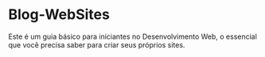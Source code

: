 # Blog-WebSites
Este é um guia básico para iniciantes no Desenvolvimento Web, o essencial que você precisa saber para criar seus próprios sites. 

